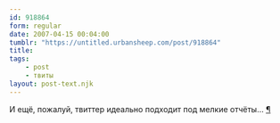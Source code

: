 ```yaml
---
id: 918864
form: regular
date: 2007-04-15 00:04:00
tumblr: "https://untitled.urbansheep.com/post/918864"
title:
tags:
    - post
    - твиты
layout: post-text.njk
---
```


<p>И ещё, пожалуй, твиттер идеально подходит под мелкие отчёты&hellip; <a href="http://twitter.com/urbansheep/statuses/28173321">¶</a></p>

